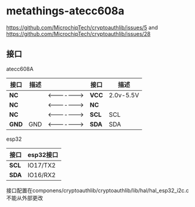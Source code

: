 # metathings-atecc608a
<https://github.com/MicrochipTech/cryptoauthlib/issues/5> and  
<https://github.com/MicrochipTech/cryptoauthlib/issues/28>

## 接口

atecc608A

| 接口     | 描述       |         | 接口     |描述            |
|----------|-----------|---------|----------|---------------|
| **NC**   |           |<------->| **VCC**  | 2.0v-5.5V     | 
| **NC**   |           |<------->| **NC**   |               |
| **NC**   |           |<------->| **SCL**  | SCL           | 
| **GND**  |   GND     |<------->| **SDA**  | SDA           | 

esp32

| 接口     | esp32接口  |
|----------|-----------|
| **SCL**  | IO17/TX2  |
| **SDA**  | IO16/RX2  |

接口配置在componens/cryptoauthlib/cryptoauthlib/lib/hal/hal_esp32_i2c.c 不能从外部更改